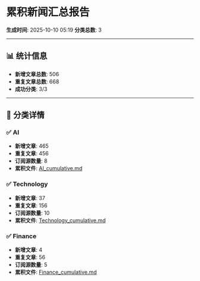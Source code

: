 # 累积新闻汇总报告

**生成时间**: 2025-10-10 05:19
**分类总数**: 3

---

## 📊 统计信息

- **新增文章总数**: 506
- **重复文章总数**: 668
- **成功分类**: 3/3

---

## 📂 分类详情

### ✅ AI
- **新增文章**: 465
- **重复文章**: 456
- **订阅源数量**: 8
- **累积文件**: [AI_cumulative.md](./AI_cumulative.md)

### ✅ Technology
- **新增文章**: 37
- **重复文章**: 156
- **订阅源数量**: 10
- **累积文件**: [Technology_cumulative.md](./Technology_cumulative.md)

### ✅ Finance
- **新增文章**: 4
- **重复文章**: 56
- **订阅源数量**: 5
- **累积文件**: [Finance_cumulative.md](./Finance_cumulative.md)
